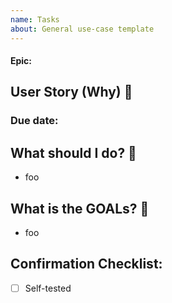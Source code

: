```yaml
---
name: Tasks
about: General use-case template
---
```


#### Epic: 


## User Story (Why) 📑

<!--- Tóm tắt context -->

### Due date:

## What should I do? 🤔

<!--- Ghi lại những gì cần làm trong task này -->

- foo

## What is the GOALs? 🤩

<!--- Mục tiêu của task này là gì? -->

- foo

## Confirmation Checklist:
- [ ] Self-tested
